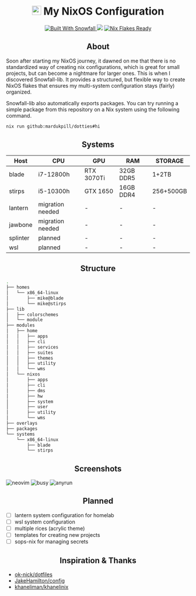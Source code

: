 <div align="center">
  <h1>
   <img src="https://nixos.org/logo/nixos-logo-only-hires.png" height="25" /> My NixOS Configuration </a>
  </h1>
</div>

<p align="center">
  <a href="https://github.com/snowfallorg/lib" target="_blank">
 <img alt="Built With Snowfall" src="https://img.shields.io/static/v1?logoColor=d8dee9&label=Built%20With&labelColor=5e81ac&message=Snowfall&color=d8dee9&style=for-the-badge">
</a>
 <a href="https://github.com/mardukpill/dotties/commits"><img src="https://img.shields.io/github/last-commit/mardukpill/dotties?colorA=363a4f&colorB=f5a97f&style=for-the-badge"></a>
  <a href="https://wiki.nixos.org/wiki/Flakes" target="_blank">
 <img alt="Nix Flakes Ready" src="https://img.shields.io/static/v1?logo=nixos&logoColor=d8dee9&label=Nix%20Flakes&labelColor=5e81ac&message=Ready&color=d8dee9&style=for-the-badge">
</a>
</p>


<h2 align="center">
  About
</h2>
Soon after starting my NixOS journey, it dawned on me that there is no standardized way of creating nix configurations, which is great for small projects, but can become a nightmare for larger ones. This is when I discovered Snowfall-lib. It provides a structured, but flexible way to create NixOS flakes that ensures my multi-system configuration stays (fairly) organized.

<p>

Snowfall-lib also automatically exports packages. You can try running a simple package from this repository on a Nix system using the following command.
  
 ```bash
nix run github:mardukpill/dotties#hi
```

<h2 align="center">
  Systems
</h2>

<div align="center">
  
| Host| CPU | GPU | RAM | STORAGE | 
| --------------- | --------------- | --------------- | --------------- | --------------- |
| blade | i7-12800h | RTX 3070Ti| 32GB DDR5 | 1+2TB |
| stirps | i5-10300h | GTX 1650 | 16GB DDR4 | 256+500GB |
| lantern | migration needed | -| - | - |
| jawbone | migration needed | -| - | - |
| splinter | planned | - | - | - |
| wsl | planned | - | - | - |

</div>

<h2 align="center">
  Structure
</h2>

```bash
.
├── homes
│   └── x86_64-linux
│       ├── mike@blade
│       └── mike@stirps
├── lib
│   ├── colorschemes
│   └── module
├── modules
│   ├── home
│   │   ├── apps
│   │   ├── cli
│   │   ├── services
│   │   ├── suites
│   │   ├── themes
│   │   ├── utility
│   │   └── wms
│   └── nixos
│       ├── apps
│       ├── cli
│       ├── dms
│       ├── hw
│       ├── system
│       ├── user
│       ├── utility
│       └── wms
├── overlays
├── packages
└── systems
    └── x86_64-linux
        ├── blade
        └── stirps
```

<h2 align="center">
  Screenshots
</h2>
 <img alt="neovim" src="https://ploop.city/rosecandy/rosecandy-neovim.png">
 <img alt="busy" src="https://ploop.city/rosecandy/rosecandy-busy.png">
 <img alt="anyrun" src="https://ploop.city/rosecandy/rosecandy-anyrun.png">

<h2 align="center">
  Planned
</h2>

- [ ] lantern system configuration for homelab
- [ ] wsl system configuration
- [ ] multiple rices (acrylic theme)
- [ ] templates for creating new projects
- [ ] sops-nix for managing secrets

<h2 align="center">
  Inspiration & Thanks
</h2>

- [ok-nick/dotfiles](https://github.com/ok-nick/dotfiles)
- [JakeHamilton/config](https://github.com/jakehamilton/config)
- [khaneliman/khanelinix](https://github.com/khaneliman/khanelinix)
